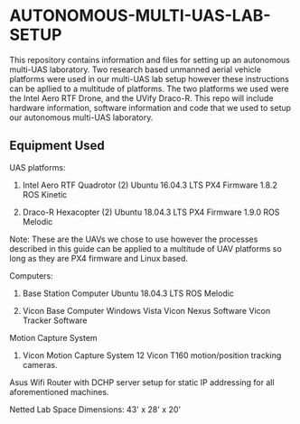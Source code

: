 # AUTONOMOUS-MULTI-UAS-LAB-SETUP
This repository contains information and files for setting up an autonomous multi-UAS laboratory. Two research based unmanned aerial vehicle platforms were used in our multi-UAS lab setup however these instructions can be apllied to a multitude of platforms. The two platforms we used were the Intel Aero RTF Drone, and the UVify Draco-R. This repo will include hardware information, software information and code that we used to setup our autonomous multi-UAS laboratory.

## Equipment Used
UAS platforms:
1. Intel Aero RTF Quadrotor (2)
        Ubuntu 16.04.3 LTS
        PX4 Firmware 1.8.2
        ROS Kinetic
        
2. Draco-R Hexacopter (2)
        Ubuntu 18.04.3 LTS
        PX4 Firmware 1.9.0
        ROS Melodic

Note: These are the UAVs we chose to use however the processes described in this guide can be applied to a multitude of UAV platforms so long as they are PX4 firmware and Linux based. 

Computers:
1. Base Station Computer
        Ubuntu 18.04.3 LTS
        ROS Melodic

2. Vicon Base Computer
        Windows Vista
        Vicon Nexus Software
        Vicon Tracker Software
        
Motion Capture System
1. Vicon Motion Capture System
        12 Vicon T160 motion/position tracking cameras.
        
        
Asus Wifi Router with DCHP server setup for static IP addressing for all aforementioned machines. 

Netted Lab Space
Dimensions: 43' x 28' x 20' 
